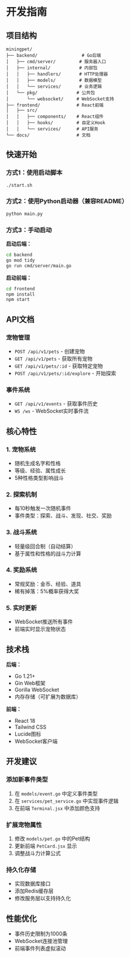 # 开发指南

## 项目结构

```
miningpet/
├── backend/                 # Go后端
│   ├── cmd/server/         # 服务器入口
│   ├── internal/           # 内部包
│   │   ├── handlers/       # HTTP处理器
│   │   ├── models/         # 数据模型
│   │   └── services/       # 业务逻辑
│   └── pkg/               # 公共包
│       └── websocket/     # WebSocket支持
├── frontend/              # React前端
│   ├── src/
│   │   ├── components/    # React组件
│   │   ├── hooks/         # 自定义Hook
│   │   └── services/      # API服务
└── docs/                  # 文档

```

## 快速开始

### 方式1：使用启动脚本
```bash
./start.sh
```

### 方式2：使用Python启动器（兼容README）
```bash
python main.py
```

### 方式3：手动启动

**启动后端：**
```bash
cd backend
go mod tidy
go run cmd/server/main.go
```

**启动前端：**
```bash
cd frontend
npm install
npm start
```

## API文档

### 宠物管理
- `POST /api/v1/pets` - 创建宠物
- `GET /api/v1/pets` - 获取所有宠物
- `GET /api/v1/pets/:id` - 获取特定宠物
- `POST /api/v1/pets/:id/explore` - 开始探索

### 事件系统
- `GET /api/v1/events` - 获取事件历史
- `WS /ws` - WebSocket实时事件流

## 核心特性

### 1. 宠物系统
- 随机生成名字和性格
- 等级、经验、属性成长
- 5种性格类型影响战斗

### 2. 探索机制
- 每10秒触发一次随机事件
- 事件类型：探索、战斗、发现、社交、奖励

### 3. 战斗系统
- 轻量级回合制（自动结算）
- 基于属性和性格的战斗力计算

### 4. 奖励系统
- 常规奖励：金币、经验、道具
- 稀有掉落：5%概率获得大奖

### 5. 实时更新
- WebSocket推送所有事件
- 前端实时显示宠物状态

## 技术栈

**后端：**
- Go 1.21+
- Gin Web框架
- Gorilla WebSocket
- 内存存储（可扩展为数据库）

**前端：**
- React 18
- Tailwind CSS
- Lucide图标
- WebSocket客户端

## 开发建议

### 添加新事件类型
1. 在 `models/event.go` 中定义事件类型
2. 在 `services/pet_service.go` 中实现事件逻辑
3. 在前端 `Terminal.jsx` 中添加颜色支持

### 扩展宠物属性
1. 修改 `models/pet.go` 中的Pet结构
2. 更新前端 `PetCard.jsx` 显示
3. 调整战斗力计算公式

### 持久化存储
- 实现数据库接口
- 添加Redis缓存层
- 修改服务层以支持持久化

## 性能优化

- 事件历史限制为1000条
- WebSocket连接池管理
- 前端事件列表虚拟滚动
